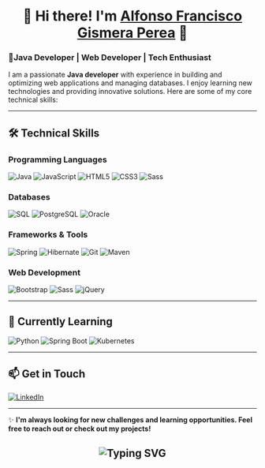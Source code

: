 <div align="center">
  <h1 align="center">👋 Hi there! I'm <a href="https://www.linkedin.com/in/alfonso-francisco-gismera-perea-0915852ba/">Alfonso Francisco Gismera Perea</a> 👋</h1>
</div>
<!-- Head 
<div align="center">
  <img src="https://i.pinimg.com/564x/92/45/50/924550f254f939c1fceaa2e6424b0b4c.jpg" alt="Banner" style="width: 75%; height: auto; max-width: 100px;">
</div> -->

### 🚀Java Developer | Web Developer | Tech Enthusiast ###

I am a passionate **Java developer** with experience in building and optimizing web applications and managing databases. I enjoy learning new technologies and providing innovative solutions. Here are some of my core technical skills:

---
## 🛠 **Technical Skills**

### Programming Languages 
![Java](https://img.shields.io/badge/Java-ED8B00?style=for-the-badge&logo=java&logoColor=white) ![JavaScript](https://img.shields.io/badge/JavaScript-323330?style=for-the-badge&logo=javascript&logoColor=F7DF1E) ![HTML5](https://img.shields.io/badge/HTML5-E34F26?style=for-the-badge&logo=html5&logoColor=white) ![CSS3](https://img.shields.io/badge/CSS3-1572B6?style=for-the-badge&logo=css3&logoColor=white) ![Sass](https://img.shields.io/badge/Sass-CC6699?style=for-the-badge&logo=sass&logoColor=white)

### Databases
![SQL](https://img.shields.io/badge/SQL-003B57?style=for-the-badge&logo=postgresql&logoColor=white) ![PostgreSQL](https://img.shields.io/badge/PostgreSQL-4169E1?style=for-the-badge&logo=postgresql&logoColor=white) ![Oracle](https://img.shields.io/badge/Oracle-F80000?style=for-the-badge&logo=oracle&logoColor=white)

### Frameworks & Tools
![Spring](https://img.shields.io/badge/Spring-6DB33F?style=for-the-badge&logo=spring&logoColor=white) ![Hibernate](https://img.shields.io/badge/Hibernate-59666C?style=for-the-badge&logo=hibernate&logoColor=white) ![Git](https://img.shields.io/badge/Git-F05032?style=for-the-badge&logo=git&logoColor=white) ![Maven](https://img.shields.io/badge/Apache%20Maven-C71A36?style=for-the-badge&logo=apache-maven&logoColor=white)

### Web Development
![Bootstrap](https://img.shields.io/badge/Bootstrap-563D7C?style=for-the-badge&logo=bootstrap&logoColor=white) ![Sass](https://img.shields.io/badge/Sass-CC6699?style=for-the-badge&logo=sass&logoColor=white) ![jQuery](https://img.shields.io/badge/jQuery-0769AD?style=for-the-badge&logo=jquery&logoColor=white)

---

## 🌱 **Currently Learning**
![Python](https://img.shields.io/badge/Python-3776AB?style=for-the-badge&logo=python&logoColor=white) ![Spring Boot](https://img.shields.io/badge/Spring%20Boot-6DB33F?style=for-the-badge&logo=spring-boot&logoColor=white) ![Kubernetes](https://img.shields.io/badge/Kubernetes-326CE5?style=for-the-badge&logo=kubernetes&logoColor=white)

---

## 📫 **Get in Touch**

[![LinkedIn](https://img.shields.io/badge/LinkedIn-0077B5?style=for-the-badge&logo=linkedin&logoColor=white)](https://www.linkedin.com/in/alfonso-francisco-gismera-perea-0915852ba/)

---
<!-- Foooter 
<div align="center">
  <img src="https://i.pinimg.com/564x/94/f1/c8/94f1c8a05367484692dc5ac134725864.jpg" alt="Footer Image" style="width: 600px; height: 600px; object-fit: cover;">
</div>
-->
✨ **I'm always looking for new challenges and learning opportunities. Feel free to reach out or check out my projects!**
<h2 align="center"><img src="https://readme-typing-svg.demolab.com?font=Fira+Code&pause=1000&color=9B72FF&random=false&width=435&lines=%22Learning%2C+Living%2C+and+Leveling+up.%22" alt="Typing SVG" />
</h2>

